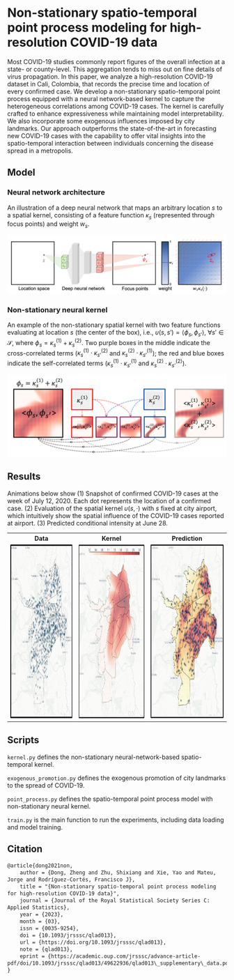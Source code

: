 # Non-stationary spatio-temporal point process modeling for high-resolution COVID-19 data

Most COVID-19 studies commonly report figures of the overall infection at a state- or county-level. This aggregation tends to miss out on fine details of virus propagation. In this paper, we analyze a high-resolution COVID-19 dataset in Cali, Colombia, that records the precise time and location of every confirmed case. We develop a non-stationary spatio-temporal point process equipped with a neural network-based kernel to capture the heterogeneous correlations among COVID-19 cases. The kernel is carefully crafted to enhance expressiveness while maintaining model interpretability. We also incorporate some exogenous influences imposed by city landmarks. Our approach outperforms the state-of-the-art in forecasting new COVID-19 cases with the capability to offer vital insights into the spatio-temporal interaction between individuals concerning the disease spread in a metropolis.


## Model

### Neural network architecture

An illustration of a deep neural network that maps an arbitrary location $s$ to a spatial kernel, consisting of a feature function $\kappa_s$ (represented through focus points) and weight $w_s$.

![](https://github.com/McDaniel7/COVID-Cali-Colombia/blob/main/Results/NN_Illustration.png)

### Non-stationary neural kernel

An example of the non-stationary spatial kernel with two feature functions evaluating at location $s$ (the center of the box), i.e., $\upsilon(s, s') = \left< \phi_s, \phi_{s'}\right>,~\forall s' \in \mathcal{S}$, where $\phi_s = \kappa_s^{(1)} + \kappa_s^{(2)}$. 
Two purple boxes in the middle indicate the cross-correlated terms ($\kappa_s^{(1)} \cdot \kappa_{s'}^{(2)}$ and $\kappa_s^{(2)} \cdot \kappa_{s'}^{(1)}$); the red and blue boxes indicate the self-correlated terms ($\kappa_s^{(1)} \cdot \kappa_{s'}^{(1)}$ and $\kappa_s^{(2)} \cdot \kappa_{s'}^{(2)}$).

![](https://github.com/McDaniel7/COVID-Cali-Colombia/blob/main/Results/Spatial_Kernel_Illustration.png)


## Results

Animations below show (1) Snapshot of confirmed COVID-19 cases at the week of July 12, 2020. Each dot represents the location of a confirmed case.  (2) Evaluation of the spatial kernel $\upsilon(s, \cdot)$ with $s$ fixed at city airport, which intuitively show the spatial influence of the COVID-19 cases reported at airport. (3) Predicted conditional intensity at June 28.

<table>
  <tr>
    <th> Data </th>
    <th> Kernel </th>
    <th> Prediction </th>
  </tr>
  <tr>
    <td> <img src="https://github.com/McDaniel7/COVID-Cali-Colombia/blob/main/Results/DP_18.png"  alt="1" width = 360px height = 400px ></td>
    <td> <img src="https://github.com/McDaniel7/COVID-Cali-Colombia/blob/main/Results/Spatial_correlation_exo_1.png"  alt="2" width = 360px height = 400px ></td>
    <td> <img src="https://github.com/McDaniel7/COVID-Cali-Colombia/blob/main/Results/Intensity_16.png"  alt="3" width = 360px height = 400px ></td>
  </tr>
</table>

<!-- Data     | Kernel    | Prediction
:---------------------------:|:---------------------------:|:----------------------------:
![](https://github.com/McDaniel7/COVID-Cali-Colombia/blob/main/Results/Spatial_correlation_exo_1.png) |  ![](https://github.com/McDaniel7/COVID-Cali-Colombia/blob/main/Results/Spatial_correlation_exo_1.png) | ![](https://github.com/McDaniel7/COVID-Cali-Colombia/blob/main/Results/Spatial_correlation_exo_1.png) -->



## Scripts

`kernel.py` defines the non-stationary neural-network-based spatio-temporal kernel.

`exogenous_promotion.py` defines the exogenous promotion of city landmarks to the spread of COVID-19.

`point_process.py` defines the spatio-temporal point process model with non-stationary neural kernel.

`train.py` is the main function to run the experiments, including data loading and model training.


## Citation
```
@article{dong2021non,
    author = {Dong, Zheng and Zhu, Shixiang and Xie, Yao and Mateu, Jorge and Rodríguez-Cortés, Francisco J},
    title = "{Non-stationary spatio-temporal point process modeling for high-resolution COVID-19 data}",
    journal = {Journal of the Royal Statistical Society Series C: Applied Statistics},
    year = {2023},
    month = {03},
    issn = {0035-9254},
    doi = {10.1093/jrsssc/qlad013},
    url = {https://doi.org/10.1093/jrsssc/qlad013},
    note = {qlad013},
    eprint = {https://academic.oup.com/jrsssc/advance-article-pdf/doi/10.1093/jrsssc/qlad013/49622936/qlad013\_supplementary\_data.pdf},
}
```
